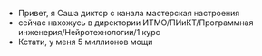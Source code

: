- Привет, я Саша диктор с канала мастерская настроения
- сейчас нахожусь в директории ИТМО/ПИиКТ/Программная инженерия/Нейротехнологии/1 курс
- Кстати, у меня 5 миллионов мощи
